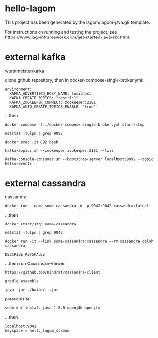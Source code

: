 # hello-lagom

This project has been generated by the lagom/lagom-java.g8 template. 

For instructions on running and testing the project, see https://www.lagomframework.com/get-started-java-sbt.html.

# external kafka

wurstmeister/kafka

clone github repository, then in docker-compose-single-broker.yml:
  
    environment:
      KAFKA_ADVERTISED_HOST_NAME: localhost
      KAFKA_CREATE_TOPICS: "test:1:1"
      KAFKA_ZOOKEEPER_CONNECT: zookeeper:2181
      KAFKA_AUTO_CREATE_TOPICS_ENABLE: "true"

...then

    docker-compose -f ./docker-compose-single-broker.yml start/stop

    netstat -tulpn | grep 9092

    docker exec -it 892 bash
    
    kafka-topics.sh --zookeeper zookeeper:2181 --list
    
    kafka-console-consumer.sh --bootstrap-server localhost:9092 --topic hello-events
        
# external cassandra

cassandra

    docker run --name some-cassandra -d -p 9042:9042 cassandra:latest

...then

    docker start/stop some-cassandra

    netstat -tulpn | grep 9042

    docker run -it --link some-cassandra:cassandra --rm cassandra cqlsh cassandra
    
    DESCRIBE KEYSPACES
    
...then run Cassandra-Viewer
    
    https://github.com/Kindrat/cassandra-client
    
    gradle assemble
    
    java -jar ./build/...jar

prerequisite:

    sudo dnf install java-1.8.0-openjdk-openjfx

...then

    localhost:9041
    keyspace = hello_lagom_stream
    
        
